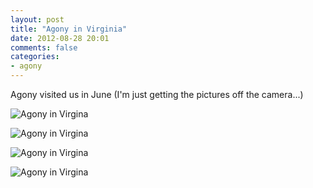 ```yaml
---
layout: post
title: "Agony in Virginia"
date: 2012-08-28 20:01
comments: false
categories: 
- agony
---
```

Agony visited us in June (I'm just getting the pictures off the camera...)

![Agony in Virgina](http://media.eick.us/media/photographs/2012/2012-08-19-1/06-27-Agony-Visits-2012-06-27at19-58-37.jpg)


![Agony in Virgina](http://media.eick.us/media/photographs/2012/2012-08-19-1/06-27-Agony-Visits-2012-06-27at19-58-28.jpg)


![Agony in Virgina](http://media.eick.us/media/photographs/2012/2012-08-19-1/06-27-Agony-Visits-2012-06-27at19-56-43.jpg)


![Agony in Virgina](http://media.eick.us/media/photographs/2012/2012-08-19-1/06-27-Agony-Visits-2012-06-27at19-55-56.jpg)


